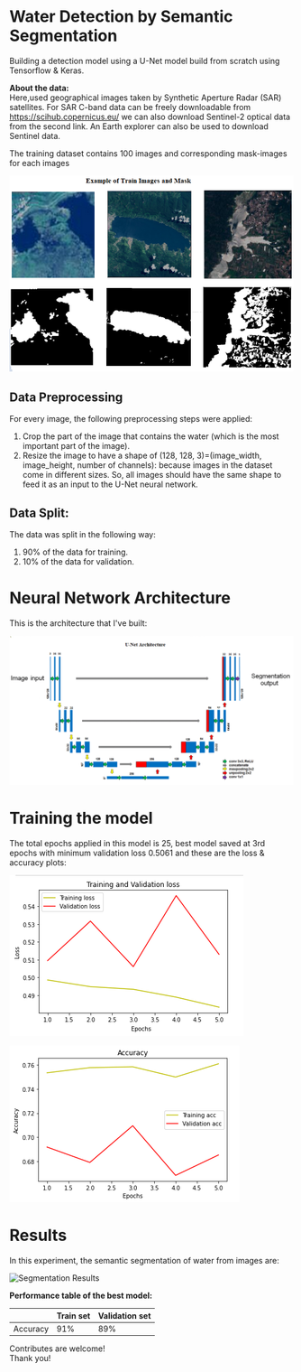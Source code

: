 # Water Detection by Semantic Segmentation
Building a detection model using a  U-Net model build from scratch using Tensorflow & Keras.<br>

**About the data:**<br>
Here,used geographical images taken by Synthetic Aperture Radar (SAR) satellites.
For SAR C-band data can be freely downloadable from https://scihub.copernicus.eu/
we can also download Sentinel-2 optical data from the second link. An Earth explorer can also be used to download Sentinel data.

The training dataset contains 100 images and corresponding mask-images for each images

![Example of Training Images and Mask](input.png)


## Data Preprocessing

For every image, the following preprocessing steps were applied:

1. Crop the part of the image that contains the water (which is the most important part of the image).
2. Resize the image to have a shape of (128, 128, 3)=(image_width, image_height, number of channels): because images in the dataset come in different sizes. So, all images should have the same shape to feed it as an input to the U-Net neural network.

## Data Split:

The data was split in the following way:
1. 90% of the data for training.
2. 10% of the data for validation.

# Neural Network Architecture

This is the architecture that I've built:

![U-Net Architecture](U-Net_architecture.png)



# Training the model
The total epochs applied in this model is 25, best model saved at 3rd epochs with minimum validation loss 0.5061 and these are the loss & accuracy plots:


![Loss plot](loss.png)


![Accuracy plot](accuracy.png)



# Results

In this experiment, the semantic segmentation of water from images are:<br>

![Segmentation Results](result.png)



**Performance table of the best model:**

| <!-- -->  |   Train set    |Validation set |
| --------- | -------------- | --------------|
| Accuracy  | 91%            | 89%           |



Contributes are welcome!
<br>Thank you!



